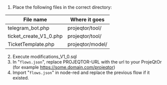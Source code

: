 1. Place the following files in the correct directory:

File name              | Where it goes
---------------------- | -----------------
telegram_bot.php       | projeqtor/tool/
ticket_create_V1_0.php | projeqtor/tool/
TicketTemplate.php     | projeqtor/model/

2. Execute modifications_V1_0.sql
3. In "`flows.json`", replace PROJEQTOR-URL with the url to your ProjeQtOr (for example https://some.domain.com/projeqtor)
4. Import "`flows.json`" in node-red and replace the previous flow if it existed.

